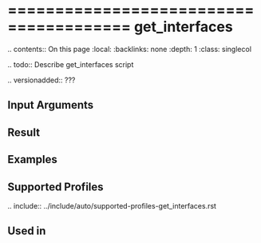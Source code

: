 

=======================================
get_interfaces
=======================================

.. contents:: On this page
    :local:
    :backlinks: none
    :depth: 1
    :class: singlecol

.. todo::
    Describe get_interfaces script

.. versionadded:: ???

Input Arguments
---------------

Result
------

Examples
--------

Supported Profiles
------------------

.. include:: ../include/auto/supported-profiles-get_interfaces.rst

Used in
-------

